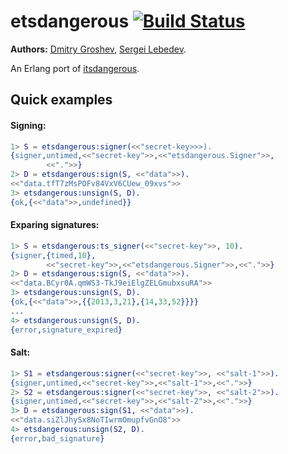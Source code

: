 # etsdangerous [![Build Status][travis-img]][travis]

[travis]: http://travis-ci.org/selectel/etsdangerous
[travis-img]: https://secure.travis-ci.org/selectel/etsdangerous.png

__Authors:__ [Dmitry Groshev](https://github.com/si14/), [Sergei Lebedev](https://github.com/superbobry/).

An Erlang port of [itsdangerous](https://github.com/mitsuhiko/itsdangerous).

Quick examples
--------------

#### Signing:

```erlang
1> S = etsdangerous:signer(<<"secret-key>>>).
{signer,untimed,<<"secret-key">>,<<"etsdangerous.Signer">>,
        <<".">>}
2> D = etsdangerous:sign(S, <<"data">>).
<<"data.tfT7zMsPOFv84VxV6CUew_09xvs">>
3> etsdangerous:unsign(S, D).
{ok,{<<"data">>,undefined}}
```

#### Exparing signatures:

```erlang
1> S = etsdangerous:ts_signer(<<"secret-key">>, 10).
{signer,{timed,10},
        <<"secret-key">>,<<"etsdangerous.Signer">>,<<".">>}
2> D = etsdangerous:sign(S, <<"data">>).
<<"data.BCyr0A.qmWS3-TkJ9eiElgZELGmubxsuRA">>
3> etsdangerous:unsign(S, D).
{ok,{<<"data">>,{{2013,3,21},{14,33,52}}}}
...
4> etsdangerous:unsign(S, D).
{error,signature_expired}
```

#### Salt:

```erlang
1> S1 = etsdangerous:signer(<<"secret-key">>, <<"salt-1">>).
{signer,untimed,<<"secret-key">>,<<"salt-1">>,<<".">>}
2> S2 = etsdangerous:signer(<<"secret-key">>, <<"salt-2">>).
{signer,untimed,<<"secret-key">>,<<"salt-2">>,<<".">>}
3> D = etsdangerous:sign(S1, <<"data">>).
<<"data.siZlJhySx8NoTIwrmOmupfvGnO8">>
4> etsdangerous:unsign(S2, D).
{error,bad_signature}
```
